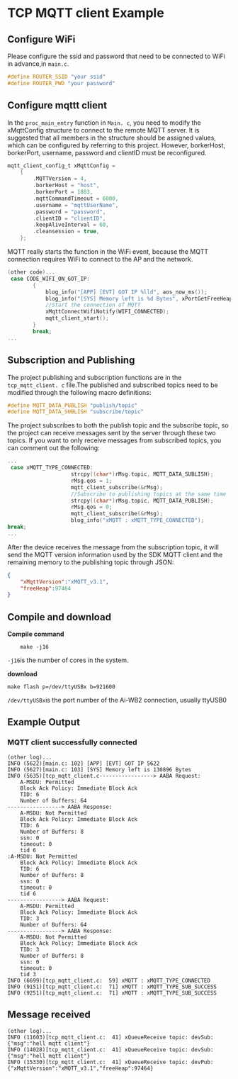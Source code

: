 # TCP MQTT client Example
## Configure WiFi
Please configure the ssid and password that need to be connected to WiFi in advance,in `main.c`.

```c
#define ROUTER_SSID "your ssid"
#define ROUTER_PWD "your password"
```
## Configure mqttt client
In the `proc_main_entry` function in `Main. c`, you need to modify the xMqttConfig structure to connect to the remote MQTT server.
It is suggested that all members in the structure should be assigned values, which can be configured by referring to this project. However, borkerHost, borkerPort, username, password and clientID must be reconfigured.
```c
mqtt_client_config_t xMqttConfig =
    {
        .MQTTVersion = 4,
        .borkerHost = "host",
        .borkerPort = 1883,
        .mqttCommandTimeout = 6000,
        .username = "mqttUserName",
        .password = "password",
        .clientID = "clientID",
        .keepAliveInterval = 60,
        .cleansession = true,
    };
```
MQTT really starts the function in the WiFi event, because the MQTT connection requires WiFi to connect to the AP and the network.
```c
(other code)...
 case CODE_WIFI_ON_GOT_IP:
        {
            blog_info("[APP] [EVT] GOT IP %lld", aos_now_ms());
            blog_info("[SYS] Memory left is %d Bytes", xPortGetFreeHeapSize());
            //Start the connection of MQTT
            xMqttConnectWifiNotify(WIFI_CONNECTED);
            mqtt_client_start();
        }
        break;
...
```
## Subscription and Publishing
The project publishing and subscription functions are in the `tcp_mqtt_client. c` file.The published and subscribed topics need to be modified through the following macro definitions:
```c
#define MQTT_DATA_PUBLISH "publish/topic"
#define MQTT_DATA_SUBLISH "subscribe/topic"
```
The project subscribes to both the publish topic and the subscribe topic, so the project can receive messages sent by the server through these two topics.
If you want to only receive messages from subscribed topics, you can comment out the following:
```c
...
 case xMQTT_TYPE_CONNECTED:
                    strcpy((char*)rMsg.topic, MQTT_DATA_SUBLISH);
                    rMsg.qos = 1;
                    mqtt_client_subscribe(&rMsg);
                    //Subscribe to publishing topics at the same time
                    strcpy((char*)rMsg.topic, MQTT_DATA_PUBLISH);
                    rMsg.qos = 0;
                    mqtt_client_subscribe(&rMsg);
                    blog_info("xMQTT : xMQTT_TYPE_CONNECTED");
break;
...
```
After the device receives the message from the subscription topic, it will send the MQTT version information used by the SDK MQTT client and the remaining memory to the publishing topic through JSON:
```json
{   
    "xMqttVersion":"xMQTT_v3.1",
    "freeHeap":97464
}
```
## Compile and download
**Compile command**

```shell
    make -j16
```
`-j16`is the number of cores in the system.

**download**

```shell
make flash p=/dev/ttyUSBx b=921600
```
`/dev/ttyUSBx`is the port number of the Ai-WB2 connection, usually ttyUSB0
## Example Output
### MQTT client successfully connected 
```shell
(other log)...
INFO (5622)[main.c: 102] [APP] [EVT] GOT IP 5622
INFO (5627)[main.c: 103] [SYS] Memory left is 130896 Bytes
INFO (5635)[tcp_mqtt_client.c-----------------> AABA Request:
    A-MSDU: Permitted
    Block Ack Policy: Immediate Block Ack
    TID: 6
    Number of Buffers: 64
-----------------> AABA Response:
    A-MSDU: Not Permitted
    Block Ack Policy: Immediate Block Ack
    TID: 6
    Number of Buffers: 8
    ssn: 0
    timeout: 0
    tid 6
:A-MSDU: Not Permitted
    Block Ack Policy: Immediate Block Ack
    TID: 6
    Number of Buffers: 8
    ssn: 0
    timeout: 0
    tid 6
-----------------> AABA Request:
    A-MSDU: Permitted
    Block Ack Policy: Immediate Block Ack
    TID: 3
    Number of Buffers: 64
-----------------> AABA Response:
    A-MSDU: Not Permitted
    Block Ack Policy: Immediate Block Ack
    TID: 3
    Number of Buffers: 8
    ssn: 0
    timeout: 0
    tid 3
INFO (6699)[tcp_mqtt_client.c:  59] xMQTT : xMQTT_TYPE_CONNECTED
INFO (9151)[tcp_mqtt_client.c:  71] xMQTT : xMQTT_TYPE_SUB_SUCCESS
INFO (9251)[tcp_mqtt_client.c:  71] xMQTT : xMQTT_TYPE_SUB_SUCCESS
```
## Message received
```shell
(other log)...
INFO (11603)[tcp_mqtt_client.c:  41] xQueueReceive topic: devSub:{"msg":"hell mqtt client"}
INFO (14028)[tcp_mqtt_client.c:  41] xQueueReceive topic: devSub:{"msg":"hell mqtt client"}
INFO (15330)[tcp_mqtt_client.c:  41] xQueueReceive topic: devPub:{"xMqttVersion":"xMQTT_v3.1","freeHeap":97464}
```